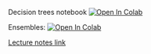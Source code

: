 Decision trees notebook
[![Open In Colab](https://colab.research.google.com/assets/colab-badge.svg)](https://colab.research.google.com/github.com/girafe-ai/ml-mipt/blob/21f_basic/week0_05_trees_and_ensembles/practice0_05_decision_trees.ipynb)

Ensembles:
[![Open In Colab](https://colab.research.google.com/assets/colab-badge.svg)](https://colab.research.google.com/github.com/girafe-ai/ml-mipt/blob/21f_basic/week0_05_trees_and_ensembles/practice0_05_ensembles.ipynb)

[Lecture notes link](https://github.com/girafe-ai/ml-mipt/blob/21f_basic/week0_05_trees_and_ensembles/ml-mipt_21f_lect005_trees_and_ensembles_style.pdf)
